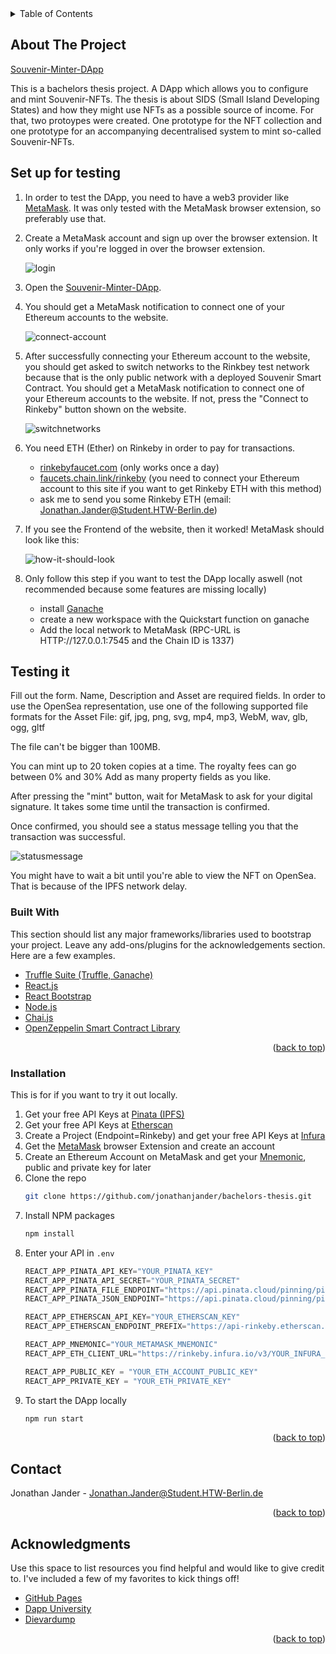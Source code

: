 <!-- README TEMPLATE FROM https://github.com/othneildrew/Best-README-Template/blob/master/BLANK_README.md -->
<div id="top"></div>
<!--
*** Thanks for checking out the Best-README-Template. If you have a suggestion
*** that would make this better, please fork the repo and create a pull request
*** or simply open an issue with the tag "enhancement".
*** Don't forget to give the project a star!
*** Thanks again! Now go create something AMAZING! :D
-->



<!-- PROJECT SHIELDS -->
<!--
*** I'm using markdown "reference style" links for readability.
*** Reference links are enclosed in brackets [ ] instead of parentheses ( ).
*** See the bottom of this document for the declaration of the reference variables
*** for contributors-url, forks-url, etc. This is an optional, concise syntax you may use.
*** https://www.markdownguide.org/basic-syntax/#reference-style-links
-->

<!-- TABLE OF CONTENTS -->
<details>
  <summary>Table of Contents</summary>
  <ol>
    <li>
      <a href="#about-the-project">About The Project</a>
    </li>
    <li><a href="#set-up-for-testing">Set up for testing</a></li>
    <li><a href="#testing-it">Testing it</a></li>
    <li><a href="#installation">Installation</a></li>
    <li><a href="#contact">Contact</a></li>
    <li><a href="#acknowledgments">Acknowledgments</a></li>
  </ol>
</details>



<!-- ABOUT THE PROJECT -->
## About The Project

[Souvenir-Minter-DApp](https://jonathanjander.github.io/nft-react-postcard-minter/)

This is a bachelors thesis project. A DApp which allows you to configure and mint Souvenir-NFTs.
The thesis is about SIDS (Small Island Developing States) and how they might use NFTs as a possible source of income.
For that, two protoypes were created. One prototype for the NFT collection and one prototype for an accompanying decentralised system to mint so-called Souvenir-NFTs. 

<!-- GETTING STARTED -->
## Set up for testing
1. In order to test the DApp, you need to have a web3 provider like [MetaMask](https://metamask.io/download/). It was only tested with the MetaMask browser extension, so preferably use that. 
2. Create a MetaMask account and sign up over the browser extension. It only works if you're logged in over the browser extension.

   ![login](https://user-images.githubusercontent.com/63592190/156354768-2779a23a-97bb-4966-b533-d9f4080e1799.png)

3. Open the [Souvenir-Minter-DApp](https://jonathanjander.github.io/nft-react-postcard-minter/).
4. You should get a MetaMask notification to connect one of your Ethereum accounts to the website. 
 
   ![connect-account](https://user-images.githubusercontent.com/63592190/156241574-000869ec-0de8-4636-85b1-6dc21a581ea5.png)

5. After successfully connecting your Ethereum account to the website, you should get asked to switch networks to the Rinkbey test network because that is the only public network with a deployed Souvenir Smart Contract. You should get a MetaMask notification to connect one of your Ethereum accounts to the website. If not, press the "Connect to Rinkeby" button shown on the website.

   ![switchnetworks](https://user-images.githubusercontent.com/63592190/156238326-e14dfa72-8f5a-483d-b96d-dfdd5196fbe5.png)

6. You need ETH (Ether) on Rinkeby in order to pay for transactions.
   * [rinkebyfaucet.com](https://www.rinkebyfaucet.com/) (only works once a day)
   * [faucets.chain.link/rinkeby](https://faucets.chain.link/rinkeby) (you need to connect your Ethereum account to this site if you want to get Rinkeby ETH with this method)
   * ask me to send you some Rinkeby ETH (email: Jonathan.Jander@Student.HTW-Berlin.de)
7. If you see the Frontend of the website, then it worked! MetaMask should look like this:

   ![how-it-should-look](https://user-images.githubusercontent.com/63592190/156360738-7ca66bac-e8b5-49a9-b532-33a3d0b12c61.png)

8. Only follow this step if you want to test the DApp locally aswell (not recommended because some features are missing locally)
   * install [Ganache](https://trufflesuite.com/ganache/index.html)
   * create a new workspace with the Quickstart function on ganache
   * Add the local network to MetaMask (RPC-URL is HTTP://127.0.0.1:7545 and the Chain ID is 1337)


## Testing it
Fill out the form. Name, Description and Asset are required fields. 
In order to use the OpenSea representation, use one of the following supported file formats for the Asset File:
  gif, jpg, png, svg, mp4, mp3, WebM, wav, glb, ogg, gltf
  
The file can't be bigger than 100MB.

You can mint up to 20 token copies at a time.
The royalty fees can go between 0% and 30%
Add as many property fields as you like.

After pressing the "mint" button, wait for MetaMask to ask for your digital signature. It takes some time until the transaction is confirmed.

Once confirmed, you should see a status message telling you that the transaction was successful. 

![statusmessage](https://user-images.githubusercontent.com/63592190/156620470-5e50e702-f366-42f7-8b04-8875819ea275.png)

You might have to wait a bit until you're able to view the NFT on OpenSea. That is because of the IPFS network delay.

### Built With

This section should list any major frameworks/libraries used to bootstrap your project. Leave any add-ons/plugins for the acknowledgements section. Here are a few examples.

* [Truffle Suite (Truffle, Ganache)](https://trufflesuite.com/)
* [React.js](https://reactjs.org/)
* [React Bootstrap](https://react-bootstrap.github.io/)
* [Node.js](https://nodejs.org/en/)
* [Chai.js](https://www.chaijs.com/)
* [OpenZeppelin Smart Contract Library](https://github.com/OpenZeppelin/openzeppelin-contracts)

<p align="right">(<a href="#top">back to top</a>)</p>


### Installation
This is for if you want to try it out locally.

1. Get your free API Keys at [Pinata (IPFS)](https://www.pinata.cloud/)
2. Get your free API Keys at [Etherscan](https://etherscan.io/apis)
3. Create a Project (Endpoint=Rinkeby) and get your free API Keys at [Infura](https://infura.io/)
4. Get the [MetaMask](https://metamask.io/) browser Extension and create an account
6. Create an Ethereum Account on MetaMask and get your [Mnemonic](https://metamask.zendesk.com/hc/en-us/articles/360015290032-How-to-reveal-your-Secret-Recovery-Phrase), public and private key for later
7. Clone the repo
   ```sh
   git clone https://github.com/jonathanjander/bachelors-thesis.git
   ```
3. Install NPM packages
   ```sh
   npm install
   ```
4. Enter your API in `.env`
   ```js
   REACT_APP_PINATA_API_KEY="YOUR_PINATA_KEY"
   REACT_APP_PINATA_API_SECRET="YOUR_PINATA_SECRET"
   REACT_APP_PINATA_FILE_ENDPOINT="https://api.pinata.cloud/pinning/pinFileToIPFS"
   REACT_APP_PINATA_JSON_ENDPOINT="https://api.pinata.cloud/pinning/pinJSONToIPFS"
   
   REACT_APP_ETHERSCAN_API_KEY="YOUR_ETHERSCAN_KEY"
   REACT_APP_ETHERSCAN_ENDPOINT_PREFIX="https://api-rinkeby.etherscan.io/api"

   REACT_APP_MNEMONIC="YOUR_METAMASK_MNEMONIC"
   REACT_APP_ETH_CLIENT_URL="https://rinkeby.infura.io/v3/YOUR_INFURA_PROJECT_ID"

   REACT_APP_PUBLIC_KEY = "YOUR_ETH_ACCOUNT_PUBLIC_KEY"
   REACT_APP_PRIVATE_KEY = "YOUR_ETH_PRIVATE_KEY"
   ```
4. To start the DApp locally
   ```sh
   npm run start 
   ```
   

<p align="right">(<a href="#top">back to top</a>)</p>

<!-- CONTACT -->
## Contact
Jonathan Jander - Jonathan.Jander@Student.HTW-Berlin.de
<p align="right">(<a href="#top">back to top</a>)</p>



<!-- ACKNOWLEDGMENTS -->
## Acknowledgments

Use this space to list resources you find helpful and would like to give credit to. I've included a few of my favorites to kick things off!

* [GitHub Pages](https://pages.github.com)
* [Dapp University](https://www.dappuniversity.com/)
* [Dievardump](https://github.com/dievardump/EIP2981-implementation)



<p align="right">(<a href="#top">back to top</a>)</p>



<!-- MARKDOWN LINKS & IMAGES -->
<!-- https://www.markdownguide.org/basic-syntax/#reference-style-links -->
[contributors-shield]: https://img.shields.io/github/contributors/othneildrew/Best-README-Template.svg?style=for-the-badge
[contributors-url]: https://github.com/othneildrew/Best-README-Template/graphs/contributors
[forks-shield]: https://img.shields.io/github/forks/othneildrew/Best-README-Template.svg?style=for-the-badge
[forks-url]: https://github.com/othneildrew/Best-README-Template/network/members
[stars-shield]: https://img.shields.io/github/stars/othneildrew/Best-README-Template.svg?style=for-the-badge
[stars-url]: https://github.com/othneildrew/Best-README-Template/stargazers
[issues-shield]: https://img.shields.io/github/issues/othneildrew/Best-README-Template.svg?style=for-the-badge
[issues-url]: https://github.com/othneildrew/Best-README-Template/issues
[license-shield]: https://img.shields.io/github/license/othneildrew/Best-README-Template.svg?style=for-the-badge
[license-url]: https://github.com/othneildrew/Best-README-Template/blob/master/LICENSE.txt
[linkedin-shield]: https://img.shields.io/badge/-LinkedIn-black.svg?style=for-the-badge&logo=linkedin&colorB=555
[linkedin-url]: https://linkedin.com/in/othneildrew
[product-screenshot]: images/screenshot.png

